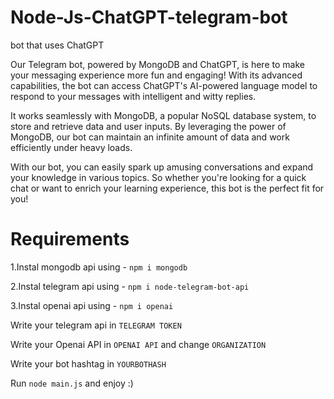 # Node-Js-ChatGPT-telegram-bot
bot that uses ChatGPT


Our Telegram bot, powered by MongoDB and ChatGPT, is here to make your messaging experience more fun and engaging! With its advanced capabilities, the bot can access ChatGPT's AI-powered language model to respond to your messages with intelligent and witty replies.

It works seamlessly with MongoDB, a popular NoSQL database system, to store and retrieve data and user inputs. By leveraging the power of MongoDB, our bot can maintain an infinite amount of data and work efficiently under heavy loads.

With our bot, you can easily spark up amusing conversations and expand your knowledge in various topics. So whether you're looking for a quick chat or want to enrich your learning experience, this bot is the perfect fit for you!

# Requirements



1.Instal mongodb api using  - `npm i mongodb`

2.Instal telegram api using - `npm i node-telegram-bot-api`

3.Instal openai api using - `npm i openai`

Write your telegram api in `TELEGRAM TOKEN`

Write your Openai API in `OPENAI API` and change `ORGANIZATION`

Write your bot hashtag in `YOURBOTHASH`

Run `node main.js` and enjoy :)
